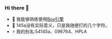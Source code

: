 ### Hi there 👋

- 🌱 我能够熟练使用[Box引擎](https://dao3.fun/)
- 💬 145a没有实际意义，只是我随便打的几个字符。
- ⚡ 我的别名:54145a、096764、HPLA

<!--
我小时候梦想制作一个叫HPLA的软件
-->
<!--
**54145a/54145a** is a ✨ _special_ ✨ repository because its `README.md` (this file) appears on your GitHub profile.

Here are some ideas to get you started:

- 🔭 I’m currently working on ...
- 🌱 I’m currently learning ...
- 👯 I’m looking to collaborate on ...
- 🤔 I’m looking for help with ...
- 💬 Ask me about ...
- 📫 How to reach me: ...
- 😄 Pronouns: ...
- ⚡ Fun fact: ...
-->
